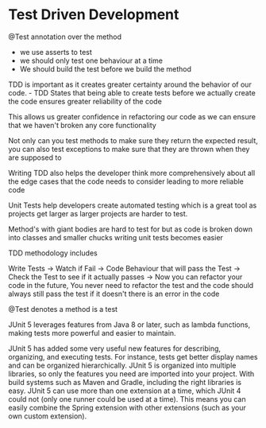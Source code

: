 # Test Driven Development

@Test annotation over the method
- we use asserts to test
-  we should only test one behaviour at a time
- We should build the test before we build the method

TDD is important as it creates greater certainty around the behavior of our code. - TDD States that being able to create tests before we actually create the code ensures greater reliability of the code

This allows us greater confidence in refactoring our code as we can ensure that we haven't broken any core functionality

Not only can you test methods to make sure they return the expected result, you can also test exceptions to make sure that they are thrown when they are supposed to

 Writing TDD also helps the developer think more comprehensively about all the edge cases that the code needs to consider leading to more reliable code

Unit Tests help developers create automated testing which is a great tool as projects get larger as larger projects are harder to test. 

Method's with giant bodies are hard to test for but as code is broken down into classes and smaller chucks writing unit tests becomes easier 

TDD methodology includes

Write Tests → Watch if Fail → Code Behaviour that will pass the Test → Check the Test to see if it actually passes → Now you can refactor your code in the future, You never need to refactor the test and the code should always still pass the test if it doesn't there is an error in the code

@Test denotes a method is a test

JUnit 5 leverages features from Java 8 or later, such as lambda functions, making tests more powerful and easier to maintain.

JUnit 5 has added some very useful new features for describing, organizing, and executing tests. For instance, tests get better display names and can be organized hierarchically.
JUnit 5 is organized into multiple libraries, so only the features you need are imported into your project. With build systems such as Maven and Gradle, including the right libraries is easy.
JUnit 5 can use more than one extension at a time, which JUnit 4 could not (only one runner could be used at a time). This means you can easily combine the Spring extension with other extensions (such as your own custom extension).
